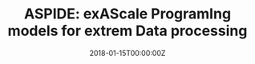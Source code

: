 ---
title: 'ASPIDE: exAScale ProgramIng models for extrem Data processing'
authors:
- Javier García Blas
- Dana Petcu
- Susana Carmona
- Domenico Talia
- Radu Prodan
- Ariel Oleksiak
- Rosario Curia
- Xavier Vigoroux
date: "2018-01-15T00:00:00Z"
doi: ""
publishDate: "2018-01-15T00:00:00Z"
# Publication type.
# Legend: 0 = Uncategorized; 1 = Conference paper; 2 = Journal article;
# 3 = Preprint / Working Paper; 4 = Report; 5 = Book; 6 = Book section;
# 7 = Thesis; 8 = Patent
publication_types: ["0"]
publication: "Entidad financiadora: European Comission"
tags:
- Otros
featured: false
links:
- name: Enlace al proyecto
  url: https://www.aspide-project.eu/
---